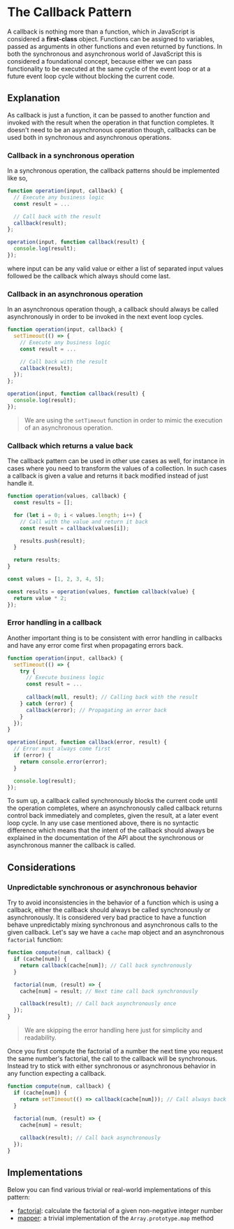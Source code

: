 # The Callback Pattern #

A callback is nothing more than a function, which in JavaScript is considered a **first-class** object. Functions can be assigned to variables, passed as arguments in other functions and even returned by functions. In both the synchronous and asynchronous world of JavaScript this is considered a foundational concept, because either we can pass functionality to be executed at the same cycle of the event loop or at a future event loop cycle without blocking the current code.

## Explanation ##

As callback is just a function, it can be passed to another function and invoked with the result when the operation in that function completes. It doesn't need to be an asynchronous operation though, callbacks can be used both in synchronous and asynchronous operations.

### Callback in a synchronous operation ###

In a synchronous operation, the callback patterns should be implemented like so,

```javascript
function operation(input, callback) {
  // Execute any business logic
  const result = ...

  // Call back with the result
  callback(result);
};

operation(input, function callback(result) {
  console.log(result);
});
```

where input can be any valid value or either a list of separated input values followed be the callback which always should come last.

### Callback in an asynchronous operation ###

In an asynchronous operation though, a callback should always be called asynchronously in order to be invoked in the next event loop cycles.

```javascript
function operation(input, callback) {
  setTimeout(() => {
    // Execute any business logic
    const result = ...

    // Call back with the result
    callback(result);
  });
};

operation(input, function callback(result) {
  console.log(result);
});
```

> We are using the `setTimeout` function in order to mimic the execution of an asynchronous operation.

### Callback which returns a value back ###

The callback pattern can be used in other use cases as well, for instance in cases where you need to transform the values of a collection. In such cases a callback is given a value and returns it back modified instead of just handle it.

```javascript
function operation(values, callback) {
  const results = [];

  for (let i = 0; i < values.length; i++) {
    // Call with the value and return it back
    const result = callback(values[i]);

    results.push(result);
  }

  return results;
}

const values = [1, 2, 3, 4, 5];

const results = operation(values, function callback(value) {
  return value * 2;
});
```

### Error handling in a callback ###

Another important thing is to be consistent with error handling in callbacks and have any error come first when propagating errors back.

```javascript
function operation(input, callback) {
  setTimeout(() => {
    try {
      // Execute business logic
      const result = ...
      
      callback(null, result); // Calling back with the result
    } catch (error) {
      callback(error); // Propagating an error back
    }
  });
}

operation(input, function callback(error, result) {
  // Error must always come first
  if (error) {
    return console.error(error);
  }

  console.log(result);
});
```

To sum up, a callback called synchronously blocks the current code until the operation completes, where an asynchronously called callback returns control back immediately and completes, given the result, at a later event loop cycle. In any use case mentioned above, there is no syntactic difference which means that the intent of the callback should always be explained in the documentation of the API about the synchronous or asynchronous manner the callback is called.

## Considerations ##

### Unpredictable synchronous or asynchronous behavior ###

Try to avoid inconsistencies in the behavior of a function which is using a callback, either the callback should always be called synchronously or asynchronously. It is considered very bad practice to have a function behave unpredictably mixing synchronous and asynchronous calls to the given callback. Let's say we have a `cache` map object and an asynchronous `factorial` function:

```javascript
function compute(num, callback) {
  if (cache[num]) {
    return callback(cache[num]); // Call back synchronously
  }

  factorial(num, (result) => {
    cache[num] = result; // Next time call back synchronously

    callback(result); // Call back asynchronously once
  });
}
```

> We are skipping the error handling here just for simplicity and readability.

Once you first compute the factorial of a number the next time you request the same number's factorial, the call to the callback will be synchronous. Instead try to stick with either synchronous or asynchronous behavior in any function expecting a callback.

```javascript
function compute(num, callback) {
  if (cache[num]) {
    return setTimeout(() => callback(cache[num])); // Call always back asynchronously
  }
  
  factorial(num, (result) => {
    cache[num] = result;

    callback(result); // Call back asynchronously
  });
}
```

## Implementations ##

Below you can find various trivial or real-world implementations of this pattern:

* [factorial](factorial.js): calculate the factorial of a given non-negative integer number
* [mapper](mapper.js): a trivial implementation of the `Array.prototype.map` method